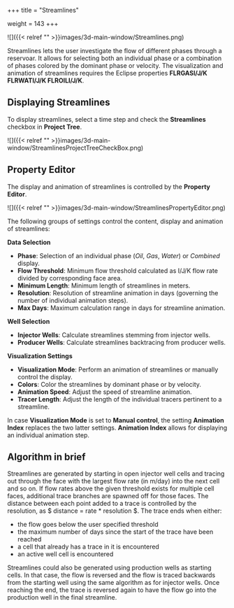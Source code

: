 +++
title = "Streamlines"

weight = 143
+++

![]({{< relref "" >}}images/3d-main-window/Streamlines.png)

Streamlines lets the user investigate the flow of different phases through a reservoar. It allows for selecting both an individual phase or a combination of phases colored by the dominant phase or velocity. The visualization and animation of streamlines requires the Eclipse properties **FLRGASI/J/K FLRWATI/J/K FLROILI/J/K**.

## Displaying Streamlines

To display streamlines, select a time step and check the **Streamlines** checkbox in **Project Tree**.

![]({{< relref "" >}}images/3d-main-window/StreamlinesProjectTreeCheckBox.png)


## Property Editor
The display and animation of streamlines is controlled by the **Property Editor**.

![]({{< relref "" >}}images/3d-main-window/StreamlinesPropertyEditor.png)

The following groups of settings control the content, display and animation of streamlines:

**Data Selection**
  - **Phase**: Selection of an individual phase (*Oil*, *Gas*, *Water*) or *Combined* display.
  - **Flow Threshold**: Minimum flow threshold calculated as I/J/K flow rate divided by corresponding face area.
  - **Minimum Length**: Minimum length of streamlines in meters.
  - **Resolution**: Resolution of streamline animation in days (governing the number of individual animation steps).
  - **Max Days**: Maximum calculation range in days for streamline animation.
  
**Well Selection**
- **Injector Wells**: Calculate streamlines stemming from injector wells.
- **Producer Wells**: Calculate streamlines backtracing from producer wells.

**Visualization Settings**
- **Visualization Mode**: Perform an animation of streamlines or manually control the display.
- **Colors**: Color the streamlines by dominant phase or by velocity.
- **Animation Speed**: Adjust the speed of streamline animation.
- **Tracer Length**: Adjust the length of the individual tracers pertinent to a streamline.

In case **Visualization Mode** is set to **Manual control**, the setting **Animation Index** replaces the two latter settings. **Animation Index** allows for displaying an individual animation step.


## Algorithm in brief
Streamlines are generated by starting in open injector well cells and tracing out through the face with the largest flow rate (in m/day) into the next cell and so on. If flow rates above the given threshold exists for multiple cell faces, additional trace branches are spawned off for those faces. The distance between each point added to a trace is controlled by the resolution, as $ distance = rate * resolution $. The trace ends when either:

- the flow goes below the user specified threshold
- the maximum number of days since the start of the trace have been reached
- a cell that already has a trace in it is encountered
- an active well cell is encountered 

Streamlines could also be generated using production wells as starting cells. In that case, the flow is reversed and the flow is traced backwards from the starting well using the same algorithm as for injector wells. Once reaching the end, the trace is reversed again to have the flow go into the production well in the final streamline.

